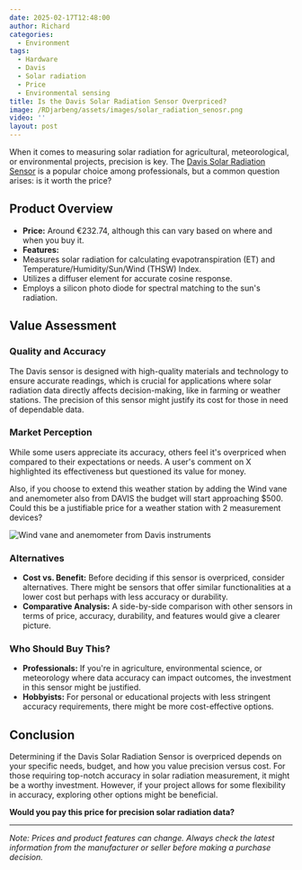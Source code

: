 ```yaml
---
date: 2025-02-17T12:48:00
author: Richard
categories:
  - Environment
tags:
  - Hardware
  - Davis
  - Solar radiation
  - Price
  - Environmental sensing
title: Is the Davis Solar Radiation Sensor Overpriced?
image: /RDjarbeng/assets/images/solar_radiation_senosr.png
video: ''
layout: post
---
```

When it comes to measuring solar radiation for agricultural, meteorological, or environmental projects, precision is key. The [Davis Solar Radiation Sensor](https://www.davisinstruments.com/products/solar-radiation-sensor) is a popular choice among professionals, but a common question arises: is it worth the price?

## Product Overview

- **Price:** Around €232.74, although this can vary based on where and when you buy it.
- **Features:** 
- Measures solar radiation for calculating evapotranspiration (ET) and Temperature/Humidity/Sun/Wind (THSW) Index.
- Utilizes a diffuser element for accurate cosine response.
- Employs a silicon photo diode for spectral matching to the sun's radiation.

## Value Assessment

### Quality and Accuracy

The Davis sensor is designed with high-quality materials and technology to ensure accurate readings, which is crucial for applications where solar radiation data directly affects decision-making, like in farming or weather stations. The precision of this sensor might justify its cost for those in need of dependable data.

### Market Perception

While some users appreciate its accuracy, others feel it's overpriced when compared to their expectations or needs. A user's comment on X highlighted its effectiveness but questioned its value for money.

Also, if you choose to extend this weather station by adding the Wind vane and anemometer also from DAVIS the budget will start approaching $500. Could this be a justifiable price for a weather station with 2 measurement devices?

![Wind vane and anemometer from Davis instruments](/RDjarbeng/assets/images/wind_vane_anemometer_from_davis.png "Wind vane and anemometer from Davis instruments")

### Alternatives

- **Cost vs. Benefit:** Before deciding if this sensor is overpriced, consider alternatives. There might be sensors that offer similar functionalities at a lower cost but perhaps with less accuracy or durability.
- **Comparative Analysis:** A side-by-side comparison with other sensors in terms of price, accuracy, durability, and features would give a clearer picture. 

### Who Should Buy This?

- **Professionals:** If you're in agriculture, environmental science, or meteorology where data accuracy can impact outcomes, the investment in this sensor might be justified.
- **Hobbyists:** For personal or educational projects with less stringent accuracy requirements, there might be more cost-effective options.

## Conclusion

Determining if the Davis Solar Radiation Sensor is overpriced depends on your specific needs, budget, and how you value precision versus cost. For those requiring top-notch accuracy in solar radiation measurement, it might be a worthy investment. However, if your project allows for some flexibility in accuracy, exploring other options might be beneficial.

**Would you pay this price for precision solar radiation data?** 

---

_Note: Prices and product features can change. Always check the latest information from the manufacturer or seller before making a purchase decision._
